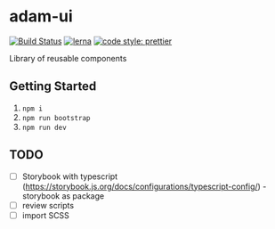 # adam-ui

[![Build Status](https://travis-ci.org/stacythen/adam-ui.svg?branch=master)](https://travis-ci.org/stacythen/adam-ui)
[![lerna](https://img.shields.io/badge/maintained%20with-lerna-cc00ff.svg)](https://lerna.js.org/)
[![code style: prettier](https://img.shields.io/badge/code_style-prettier-ff69b4.svg?style=flat-square)](https://github.com/prettier/prettier)

Library of reusable components

## Getting Started

1. `npm i`
2. `npm run bootstrap`
3. `npm run dev`

## TODO

- [ ] Storybook with typescript (https://storybook.js.org/docs/configurations/typescript-config/) - storybook as package
- [ ] review scripts
- [ ] import SCSS
